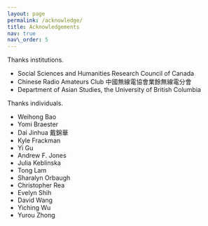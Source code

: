 ```yaml
---
layout: page
permalink: /acknowledge/
title: Acknowledgements
nav: true
nav\_order: 5
---
```


Thanks institutions.

- Social Sciences and Humanities Research Council of Canada
- Chinese Radio Amateurs Club 中國無線電協會業餘無線電分會
- Department of Asian Studies, the University of British Columbia

Thanks individuals.

- Weihong Bao
- Yomi Braester
- Dai Jinhua 戴錦華
- Kyle Frackman
- Yi Gu
- Andrew F. Jones
- Julia Keblinska
- Tong Lam
- Sharalyn Orbaugh
- Christopher Rea
- Evelyn Shih
- David Wang
- Yiching Wu
- Yurou Zhong
